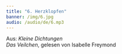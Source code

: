 ```yaml
---
title: "6. Herzklopfen"
banner: /img/6.jpg
audio: /audio/de/6.mp3
---
```


Aus: *Kleine Dichtungen  
Das Veilchen*, gelesen von Isabelle Freymond

